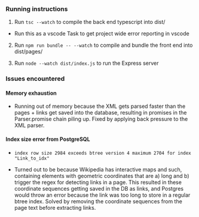 ### Running instructions

1. Run `tsc --watch` to compile the back end typescript into dist/

- Run this as a vscode Task to get project wide error reporting in vscode

2. Run `npm run bundle -- --watch` to compile and bundle the front end into dist/pages/

3. Run `node --watch dist/index.js` to run the Express server

### Issues encountered

#### Memory exhaustion

- Running out of memory because the XML gets parsed faster than the pages + links get saved into the
  database, resulting in promises in the Parser.promise chain piling up. Fixed by applying back
  pressure to the XML parser.

#### Index size error from PostgreSQL

- `index row size 2984 exceeds btree version 4 maximum 2704 for index "Link_to_idx"`

- Turned out to be because Wikipedia has interactive maps and such, containing elements with
  geometric coordinates that are a) long and b) trigger the regex for detecting links in a page.
  This resulted in these coordinate sequences getting saved in the DB as links, and Postgres would
  throw an error because the link was too long to store in a regular btree index. Solved by removing
  the coordinate sequences from the page text before extracting links.
